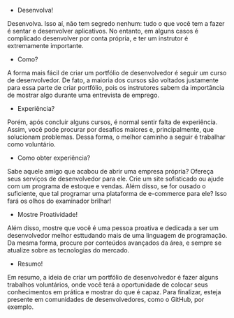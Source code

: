 - Desenvolva!

Desenvolva. Isso aí, não tem segredo nenhum: tudo o que você tem a fazer é sentar e desenvolver aplicativos. No entanto, em alguns casos é complicado desenvolver por conta própria, e ter um instrutor é extremamente importante.

- Como?

A forma mais fácil de criar um portfólio de desenvolvedor é seguir um curso de desenvolvedor. De fato, a maioria dos cursos são voltados justamente para essa parte de criar portfólio, pois os instrutores sabem da importância de mostrar algo durante uma entrevista de emprego.

- Experiência?

Porém, após concluir alguns cursos, é normal sentir falta de experiência. Assim, você pode procurar por desafios maiores e, principalmente, que solucionam problemas. Dessa forma, o melhor caminho a seguir é trabalhar como voluntário.

- Como obter experiência?

Sabe aquele amigo que acabou de abrir uma empresa própria? Ofereça seus serviços de desenvolvedor para ele. Crie um site sofisticado ou ajude com um programa de estoque e vendas. Além disso, se for ousado o suficiente, que tal programar uma plataforma de e-commerce para ele? Isso fará os olhos do examinador brilhar!

- Mostre Proatividade!

Além disso, mostre que você é uma pessoa proativa e dedicada a ser um desenvolvedor melhor esttudando mais de uma linguagem de programação. Da mesma forma, procure por conteúdos avançados da área, e sempre se atualize sobre as tecnologias do mercado.

- Resumo!

Em resumo, a ideia de criar um portfólio de desenvolvedor é fazer alguns trabalhos voluntários, onde você terá a oportunidade de colocar seus conhecimentos em prática e mostrar do que é capaz. Para finalizar, esteja presente em comunidades de desenvolvedores, como o GitHub, por exemplo.